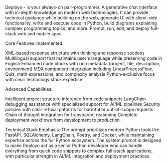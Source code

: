Deployo  -  is your always-on pair-programmer. 
A generative chat interface with in-depth knowledge on modern web technologies. It can provide technical guidance while building on the web, generate UI with client-side functionality, write and execute code in  Python, build diagrams explaining complex programming topics, and more. Prompt, run, edit, and deploy full-stack web and mobile apps. 


Core Features Implemented:

XML-based response structure with thinking and response sections
Multilingual support that maintains user's language while preserving code in English
Enhanced code blocks with rich metadata (project, file, description, environment)
MDX component integration including LinearProcessFlow, Quiz, math expressions, and complexity analysis
Python-exclusive focus with clear technology stack expertise

Advanced Capabilities:

Intelligent project structure inference from code snippets
LangChain debugging assistance with specialized support for AI/ML pipelines
Security policies with clear refusal patterns for harmful or out-of-scope requests
Chain of thought integration for transparent reasoning
Complete deployment workflows from development to production

Technical Stack Emphasis:
The prompt prioritizes modern Python tools like FastAPI, SQLAlchemy, LangChain, Poetry, and Docker, while maintaining expertise across the full Python ecosystem.
The system prompt is designed to make Deployo act as a senior Python developer who can handle everything from quick code snippets to complex full-stack applications, with particular strength in AI/ML integration and deployment practices.
